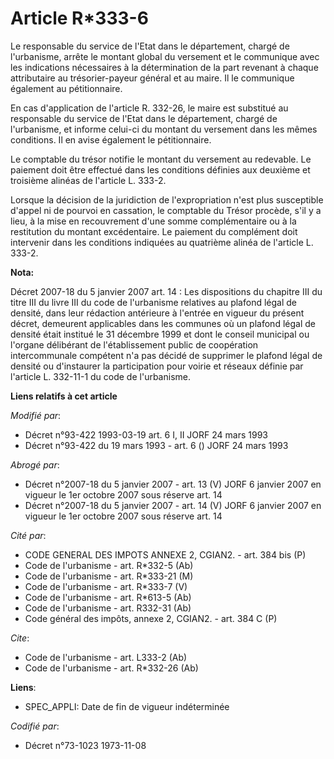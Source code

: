 # Article R*333-6

Le responsable du service de l'Etat dans le département, chargé de l'urbanisme, arrête le montant global du versement et le
communique avec les indications nécessaires à la détermination de la part revenant à chaque attributaire au trésorier-payeur
général et au maire. Il le communique également au pétitionnaire. 

En cas d'application de l'article R. 332-26, le maire est substitué au responsable du service de l'Etat dans le département,
chargé de l'urbanisme, et informe celui-ci du montant du versement dans les mêmes conditions. Il en avise également le
pétitionnaire. 

Le comptable du trésor notifie le montant du versement au redevable. Le paiement doit être effectué dans les conditions
définies aux deuxième et troisième alinéas de l'article L. 333-2. 

Lorsque la décision de la juridiction de l'expropriation n'est plus susceptible d'appel ni de pourvoi en cassation, le
comptable du Trésor procède, s'il y a lieu, à la mise en recouvrement d'une somme complémentaire ou à la restitution du
montant excédentaire. Le paiement du complément doit intervenir dans les conditions indiquées au quatrième alinéa de
l'article L. 333-2.

**Nota:**

Décret 2007-18 du 5 janvier 2007 art. 14 : Les dispositions du chapitre III du titre III du livre III du code de l'urbanisme
relatives au plafond légal de densité, dans leur rédaction antérieure à l'entrée en vigueur du présent décret, demeurent
applicables dans les communes où un plafond légal de densité était institué le 31 décembre 1999 et dont le conseil municipal
ou l'organe délibérant de l'établissement public de coopération intercommunale compétent n'a pas décidé de supprimer le
plafond légal de densité ou d'instaurer la participation pour voirie et réseaux définie par l'article L. 332-11-1 du code de
l'urbanisme.

**Liens relatifs à cet article**

_Modifié par_:

  - Décret n°93-422 1993-03-19 art. 6 I, II JORF 24 mars 1993
  - Décret n°93-422 du 19 mars 1993 - art. 6 () JORF 24 mars 1993

_Abrogé par_:

  - Décret n°2007-18 du 5 janvier 2007 - art. 13 (V) JORF 6 janvier 2007 en vigueur le 1er octobre 2007 sous réserve art. 14
  - Décret n°2007-18 du 5 janvier 2007 - art. 14 (V) JORF 6 janvier 2007 en vigueur le 1er octobre 2007 sous réserve art. 14

_Cité par_:

  - CODE GENERAL DES IMPOTS ANNEXE 2, CGIAN2. - art. 384 bis (P)
  - Code de l'urbanisme - art. R*332-5 (Ab)
  - Code de l'urbanisme - art. R*333-21 (M)
  - Code de l'urbanisme - art. R*333-7 (V)
  - Code de l'urbanisme - art. R*613-5 (Ab)
  - Code de l'urbanisme - art. R332-31 (Ab)
  - Code général des impôts, annexe 2, CGIAN2. - art. 384 C (P)

_Cite_:

  - Code de l'urbanisme - art. L333-2 (Ab)
  - Code de l'urbanisme - art. R*332-26 (Ab)

**Liens**:

  - SPEC_APPLI: Date de fin de vigueur indéterminée

_Codifié par_:

  - Décret n°73-1023 1973-11-08
